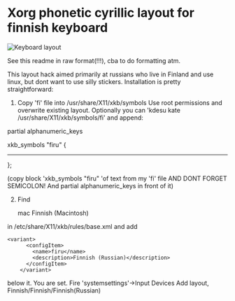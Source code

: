 # Xorg phonetic cyrillic layout for finnish keyboard

![Keyboard layout](https://raw.github.com//finnish-russian-keyboard/layout.png )


See this readme in raw format(!!!), cba to do formatting atm.

This layout hack aimed primarily at russians who live in Finland and use linux, but dont want to use silly stickers.
Installation is pretty straightforward:

1. Copy 'fi' file into /usr/share/X11/xkb/symbols
Use root permissions and overwrite existing layout.
Optionally you can 'kdesu kate /usr/share/X11/xkb/symbols/fi' and append:

  partial alphanumeric_keys
  
  xkb_symbols "firu" {
  
  ---      

  };

(copy block 'xkb_symbols "firu" 'of text from my 'fi' file AND DONT FORGET SEMICOLON! And partial alphanumeric_keys in front of it)

2. Find

	<variant>
          <configItem>
            <name>mac</name>
            <description>Finnish (Macintosh)</description>
          </configItem>
        </variant>
        
in /etc/share/X11/xkb/rules/base.xml and add 

	<variant>
          <configItem>
            <name>firu</name>
            <description>Finnish (Russian)</description>
          </configItem>
        </variant>
below it.
You are set. Fire 'systemsettings'->Input Devices
Add layout, Finnish/Finnish/Finnish(Russian) 
